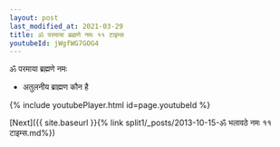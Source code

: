 ```yaml
---
layout: post
last_modified_at: 2021-03-29
title: ॐ परमाया ब्रह्मणे नमः ११ टाइम्स
youtubeId: jWgfWG7GOG4
---
```

 
 
 ॐ परमाया ब्रह्मणे नमः  
 
 -  अतुलनीय ब्राह्मण कौन है 
 
  
 
  
 
 
 
 
 
 


{% include youtubePlayer.html id=page.youtubeId %}
 
[Next]({{ site.baseurl }}{% link  split1/_posts/2013-10-15-ॐ भलावठे नमः ११ टाइम्स.md%})
 
